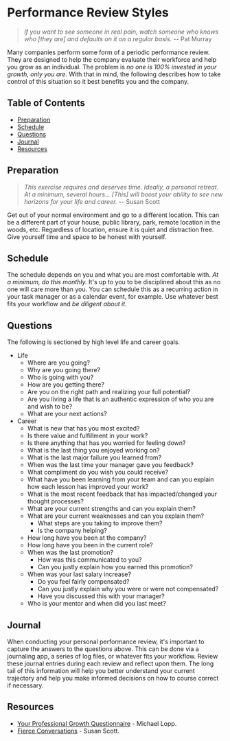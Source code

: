 # Performance Review Styles

> *If you want to see someone in real pain, watch someone who knows who [they are] and defaults on
> it on a regular basis.* -- Pat Murray

Many companies perform some form of a periodic performance review. They are designed to help the
company evaluate their workforce and help you grow as an individual. The problem is *no one is 100%
invested in your growth, only you are*. With that in mind, the following describes how to take
control of this situation so it best benefits you and the company.

<!-- Tocer[start]: Auto-generated, don't remove. -->

## Table of Contents

  - [Preparation](#preparation)
  - [Schedule](#schedule)
  - [Questions](#questions)
  - [Journal](#journal)
  - [Resources](#resources)

<!-- Tocer[finish]: Auto-generated, don't remove. -->

## Preparation

> *This exercise requires and deserves time. Ideally, a personal retreat. At a minimum, several
> hours... [This] will boost your ability to see new horizons for your life and career.* -- Susan
> Scott

Get out of your normal environment and go to a different location. This can be a different part of
your house, public library, park, remote location in the woods, etc. Regardless of location, ensure
it is quiet and distraction free. Give yourself time and space to be honest with yourself.

## Schedule

The schedule depends on you and what you are most comfortable with. *At a minimum, do this monthly.*
It's up to you to be disciplined about this as no one will care more than you. You can schedule this
as a recurring action in your task manager or as a calendar event, for example. Use whatever best
fits your workflow and *be diligent about it*.

## Questions

The following is sectioned by high level life and career goals.

- Life
  - Where are you going?
  - Why are you going there?
  - Who is going with you?
  - How are you getting there?
  - Are you on the right path and realizing your full potential?
  - Are you living a life that is an authentic expression of who you are and wish to be?
  - What are your next actions?
- Career
  - What is new that has you most excited?
  - Is there value and fulfillment in your work?
  - Is there anything that has you worried for feeling down?
  - What is the last thing you enjoyed working on?
  - What is the last major failure you learned from?
  - When was the last time your manager gave you feedback?
  - What compliment do you wish you could receive?
  - What have you been learning from your team and can you explain how each lesson has improved your
    work?
  - What is the most recent feedback that has impacted/changed your thought processes?
  - What are your current strengths and can you explain them?
  - What are your current weaknesses and can you explain them?
    - What steps are you taking to improve them?
    - Is the company helping?
  - How long have you been at the company?
  - How long have you been in the current role?
  - When was the last promotion?
    - How was this communicated to you?
    - Can you justly explain how you earned this promotion?
  - When was your last salary increase?
    - Do you feel fairly compensated?
    - Can you justly explain why you were or were not compensated?
    - Have you discussed this with your manager?
  - Who is your mentor and when did you last meet?

## Journal

When conducting your personal performance review, it's important to capture the answers to the
questions above. This can be done via a journaling app, a series of log files, or whatever fits your
workflow. Review these journal entries during each review and reflect upon them. The long tail of
this information will help you better understand your current trajectory and help you make informed
decisions on how to course correct if necessary.

## Resources

- [Your Professional Growth Questionnaire](https://is.gd/PS1C6P) - Michael Lopp.
- [Fierce Conversations](https://fierceinc.com/fierce-conversations) - Susan Scott.
